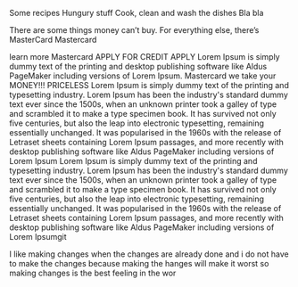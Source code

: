 Some recipes
Hungury stuff
Cook, clean and wash the dishes
Bla bla

There are some things money can’t buy. For everything else, there’s MasterCard
Mastercard

learn more
Mastercard
APPLY FOR CREDIT
APPLY
Lorem Ipsum is simply dummy text of the printing and desktop publishing software like Aldus PageMaker including versions of Lorem Ipsum. Mastercard we take your MONEY!!!
PRICELESS
Lorem Ipsum is simply dummy text of the printing and typesetting industry. Lorem Ipsum has been the industry's standard dummy text ever since the 1500s, when an unknown printer took a galley of type and scrambled it to make a type specimen book. It has survived not only five centuries, but also the leap into electronic typesetting, remaining essentially unchanged. It was popularised in the 1960s with the release of Letraset sheets containing Lorem Ipsum passages, and more recently with desktop publishing software like Aldus PageMaker including versions of Lorem Ipsum
Lorem Ipsum is simply dummy text of the printing and typesetting industry. Lorem Ipsum has been the industry's standard dummy text ever since the 1500s, when an unknown printer took a galley of type and scrambled it to make a type specimen book. It has survived not only five centuries, but also the leap into electronic typesetting, remaining essentially unchanged. It was popularised in the 1960s with the release of Letraset sheets containing Lorem Ipsum passages, and more recently with desktop publishing software like Aldus PageMaker including versions of Lorem Ipsumgit 

I like making changes when the changes are already done and i do not have to make the changes because making the hanges will make it worst so making changes is the best feeling in the wor
